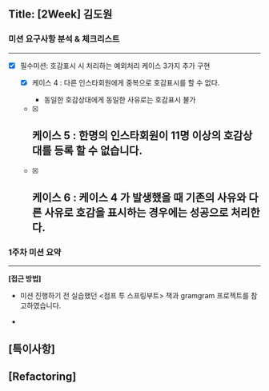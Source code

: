 ## Title: [2Week] 김도원

### 미션 요구사항 분석 & 체크리스트

---
- [x] 필수미션: 호감표시 시 처리하는 예외처리 케이스 3가지 추가 구현

    - [x] 케이스 4 : 다른 인스타회원에게 중복으로 호감표시를 할 수 없다.
      - 동일한 호감상대에게 동일한 사유로는 호감표시 불가

    - [x] 케이스 5 : 한명의 인스타회원이 11명 이상의 호감상대를 등록 할 수 없습니다.
      - 
    - [x] 케이스 6 : 케이스 4 가 발생했을 때 기존의 사유와 다른 사유로 호감을 표시하는 경우에는 성공으로 처리한다.
      -  




### 1주차 미션 요약

---

**[접근 방법]**

- 미션 진행하기 전 실습했던 <점프 투 스프링부트> 책과 gramgram 프로젝트를 참고하였습니다.

- 




**[특이사항]**
- 


**[Refactoring]**
- 